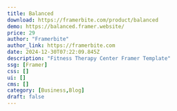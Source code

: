 ```yaml
---
title: Balanced
download: https://framerbite.com/product/balanced
demo: https://balanced.framer.website/
price: 29
author: "Framerbite"
author_link: https://framerbite.com
date: 2024-12-30T07:22:09.845Z
description: "Fitness Therapy Center Framer Template"
ssg: [Framer]
css: []
ui: []
cms: []
category: [Business,Blog]
draft: false
---
```

